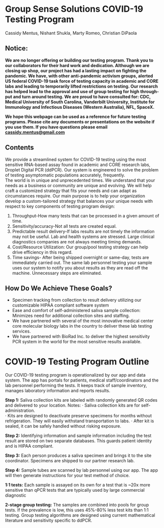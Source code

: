 # Group Sense Solutions COVID-19 Testing Program
Cassidy Mentus, Nishant Shukla, Marty Romeo, Christian DiPaola

## Notice: 
**We are no longer offering or building our testing program. Thank you to our collaborators for their hard work and dedication. Although we are closing up shop, our project has had a lasting impact on fighting the pandemic. We have, with other anti-pandemic activism groups, alerted US federal COVID-19 task force of testing capacity in academic and CORE labs and leading to temporarily lifted restrictions on testing. Our research has helped lead to the approval and use of group testing for high through-put and turn around testing. We are proud to have consulted for: CDC, Medical University of South Carolina, Vanderbilt University, Institute for Immunology and Infectious Diseases (Western Australia), NFL, SpaceX.**

**We hope this webpage can be used as a reference for future testing programs. Please cite any documents or presentations on the website if you use them. If you have questions please email cassidy.mentus@gmail.com**

## Contents


We provide a streamlined system for COVID-19 testing using the most sensitive RNA-based assay found in academic and CORE research labs, Droplet Digital PCR (ddPCR).  Our system is engineered to solve the problem of testing asymptomatic populations accurately, frequently.  
	The world is in unique and unprecedented times.  We understand that your needs as a business or community are unique and evolving. We will help craft a customized strategy that fits your needs and can adapt as circumstances require. Our main purpose is to help your organization develop a custom-tailored strategy that balances your unique needs with respect to key components of testing program design:

1. Throughput-How many tests that can be processed in a given amount of time.
2. Sensitivity/accuracy-Not all tests are created equal. 
3. Predictable result delivery-If labs results are not timely the information may not be useful. Lab and health systems are stressed.  Large clinical diagnostics companies are not always meeting timing demands. 
4. Cost/Resource Utilization: Our group/pool testing strategy can help drive efficiency in this regard. 
5. Time savings- After being shipped overnight or same-day, tests are immediately carried out. The same lab personnel testing your sample uses our system to notify you about results as they are read off the machine. Unnecessary steps are eliminated.

## How Do We Achieve These Goals?
* Specimen tracking from collection to result delivery utilizing our customizable HIPAA compliant software system
* Ease and comfort of self-administered saliva sample collection: Minimizes need for additional collection sites and staffing. 
* We have partnered with several of the most innovative medical center core molecular biology labs in the country to deliver these lab testing services. 
* We have partnered with BioRad Inc. to deliver the highest sensitivity PCR system in the world for the most sensitive results available.

# COVID-19 Testing Program Outline

Our COVID-19 testing program is operationalized by our app and data system. The app has portals for patients, medical staff/coordinators and the lab personnel performing the tests. It keeps track of sample inventory, manages laboratory information and reports results.

**Step 1:** Saliva collection kits are labeled with randomly generated QR codes and delivered to your location. 
Notes: 
·	Saliva collection kits are for self-administration.  
·	Kits are designed to deactivate preserve specimens for months without refrigeration. They will easily withstand transportation to labs.
·	After kit is sealed, it can be safely handled without risking exposure.

**Step 2:**  Identifying information and sample information including the test result are stored on two separate databases. This guards patient identity and is HIPAA compliant.

**Step 3:** Each person produces a saliva specimen and brings it to the site coordinator.  Specimens are shipped to our partner research lab.

**Step 4:** Sample tubes are scanned by lab personnel using our app. The app will then generate instructions for your test method of choice.

**1:1 tests:** Each sample is assayed on its own for a test that is ~20x more sensitive than qPCR tests that are typically used by large commercial diagnostic 

**2-stage group testing:** The samples are combined into pools for group tests. If the prevalence is low, this uses 45%-80% less test kits than 1:1 testing. Group testing algorithms are designed using current mathematical literature and sensitivity specific to ddPCR. 

